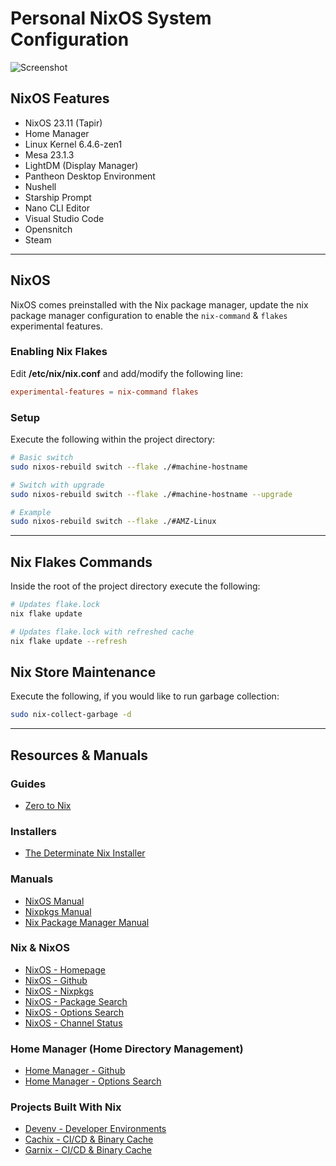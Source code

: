 # Personal NixOS System Configuration

![Screenshot](./data/nixos-screenshot.png "NixOS - Pantheon Desktop")

## NixOS Features

- NixOS 23.11 (Tapir)
- Home Manager
- Linux Kernel 6.4.6-zen1
- Mesa 23.1.3
- LightDM (Display Manager)
- Pantheon Desktop Environment
- Nushell
- Starship Prompt
- Nano CLI Editor
- Visual Studio Code
- Opensnitch
- Steam

___

## NixOS

NixOS comes preinstalled with the Nix package manager, update the nix package manager configuration to enable the `nix-command` & `flakes` experimental features.

### Enabling Nix Flakes

Edit **/etc/nix/nix.conf** and add/modify the following line:

```conf
experimental-features = nix-command flakes
```

### Setup

Execute the following within the project directory:

```bash
# Basic switch
sudo nixos-rebuild switch --flake ./#machine-hostname

# Switch with upgrade
sudo nixos-rebuild switch --flake ./#machine-hostname --upgrade

# Example
sudo nixos-rebuild switch --flake ./#AMZ-Linux
```

___

## Nix Flakes Commands

Inside the root of the project directory execute the following:

```bash
# Updates flake.lock
nix flake update

# Updates flake.lock with refreshed cache
nix flake update --refresh
```

## Nix Store Maintenance

Execute the following, if you would like to run garbage collection:

```bash
sudo nix-collect-garbage -d
```

___

## Resources & Manuals

### Guides

- [Zero to Nix](https://zero-to-nix.com/)

### Installers

- [The Determinate Nix Installer](https://github.com/DeterminateSystems/nix-installer)

### Manuals

- [NixOS Manual](https://nixos.org/nixos/manual)
- [Nixpkgs Manual](https://nixos.org/nixpkgs/manual)
- [Nix Package Manager Manual](https://nixos.org/nix/manual)

### Nix & NixOS

- [NixOS - Homepage](https://nixos.org/)
- [NixOS - Github](https://github.com/NixOS)
- [NixOS - Nixpkgs](https://github.com/NixOS/nixpkgs)
- [NixOS - Package Search](https://search.nixos.org/packages)
- [NixOS - Options Search](https://search.nixos.org/options)
- [NixOS - Channel Status](https://status.nixos.org/)

### Home Manager (Home Directory Management)

- [Home Manager - Github](https://github.com/nix-community/home-manager)
- [Home Manager - Options Search](https://mipmip.github.io/home-manager-option-search)

### Projects Built With Nix

- [Devenv - Developer Environments](https://devenv.sh)
- [Cachix - CI/CD & Binary Cache](https://www.cachix.org/)
- [Garnix - CI/CD & Binary Cache](https://garnix.io/)
